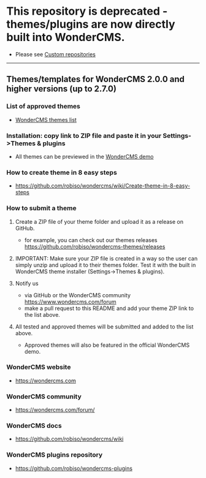 # This repository is deprecated - themes/plugins are now directly built into WonderCMS.
- Please see [Custom repositories](https://github.com/robiso/wondercms/wiki/Custom-repositories)

------

## Themes/templates for WonderCMS 2.0.0 and higher versions (up to 2.7.0)

### List of approved themes
- [WonderCMS themes list](https://www.wondercms.com/themes)

### Installation: copy link to ZIP file and paste it in your Settings->Themes & plugins
- All themes can be previewed in the [WonderCMS demo](https://www.wondercms.com/demo)

### How to create theme in 8 easy steps
- https://github.com/robiso/wondercms/wiki/Create-theme-in-8-easy-steps

### How to submit a theme
1. Create a ZIP file of your theme folder and upload it as a release on GitHub.
   - for example, you can check out our themes releases https://github.com/robiso/wondercms-themes/releases
   
2. IMPORTANT: Make sure your ZIP file is created in a way so the user can simply unzip and upload it to their themes folder. Test it with the built in WonderCMS theme installer (Settings->Themes & plugins).

3. Notify us
   - via GitHub or the WonderCMS community https://www.wondercms.com/forum
   - make a pull request to this README and add your theme ZIP link to the list above.

4. All tested and approved themes will be submitted and added to the list above.
   - Approved themes will also be featured in the official WonderCMS demo.

### WonderCMS website
- https://wondercms.com

### WonderCMS community
- https://wondercms.com/forum/

### WonderCMS docs
- https://github.com/robiso/wondercms/wiki

### WonderCMS plugins repository
- https://github.com/robiso/wondercms-plugins
